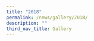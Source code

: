 ```yaml
---
title: "2018"
permalink: /news/gallery/2018/
description: ""
third_nav_title: Gallery
---
```














































